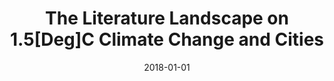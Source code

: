 ---
title: "The Literature Landscape on 1.5[Deg]C Climate Change and Cities"
collection: publications
permalink: /publications/31
date: 2018-01-01
venue: "Current Opinion in Environmental Sustainability"
citation: "Lamb, William F, <b>Callaghan, Max W</b>, Creutzig, Felix, Khosla, Radhika, Minx, Jan C. (2018). &quot;The Literature Landscape on 1.5[Deg]C Climate Change and Cities.&quot; <i>Current Opinion in Environmental Sustainability</i>. 30()."
doi: "10.1016/j.cosust.2018.02.008"
---